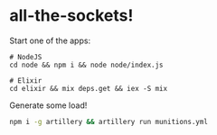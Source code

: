 # all-the-sockets!

Start one of the apps:

```
# NodeJS
cd node && npm i && node node/index.js

# Elixir
cd elixir && mix deps.get && iex -S mix
```

Generate some load!

``` sh
npm i -g artillery && artillery run munitions.yml
```
